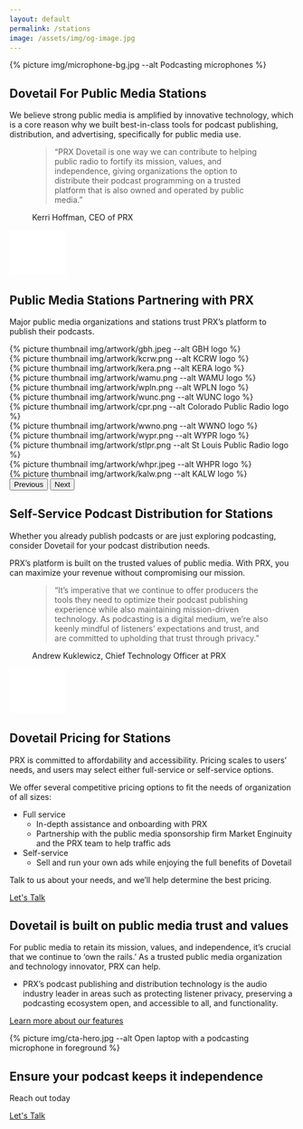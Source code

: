 ```yaml
---
layout: default
permalink: /stations
image: /assets/img/og-image.jpg
---
```

<section class="text-white hero hero-x">
  <div class="hero-image">
    <div>
    {% picture img/microphone-bg.jpg --alt Podcasting microphones %}</div>
  </div>
  <div class="hero-x-content first-element">
    <div class="hero-content container col-xxl-8">
      <div class="hero-content-inner col-md-8">
        <h1 class="mb-4 fw-bold">Dovetail For Public Media Stations</h1>
        <p class="lead fs-4">We believe strong public media is amplified by innovative technology, which is a core reason why we built best-in-class tools for podcast publishing, distribution, and advertising, specifically for public media use.</p>
      </div>
    </div>
  </div>
</section>

<section class="bg-x-blue section-quote text-white px-4 py-5">
  <div class="container col-xxl-8">
    <div class="row">
      <figure class="col-md-8 mb-0 pb-0">
        <blockquote class="blockquote mt-2">
          <p class="fs-3">“PRX Dovetail is one way we can contribute to helping public radio to fortify its mission, values, and independence, giving organizations the option to distribute their podcast programming on a trusted platform that is also owned and operated by public media.” </p>
        </blockquote>
        <figcaption class="blockquote-footer">
          Kerri Hoffman, CEO of PRX
        </figcaption>
      </figure>
      <div class="quote-mark icon-svg d-flex justify-content-center col-4">
        <img src="/assets/img/quote.svg" alt="quotation mark" aria-hidden="true" class="" width="100" height="79" />
      </div>
    </div>
  </div>
</section>

<section class="bg-darkblue text-white px-4 py-5" id="icon-grid">
  <div class="container col-xxl-8">
    <h2 class="mb-3 display-6">Public Media Stations Partnering with PRX</h2>
    <p class="fs-4 mt-2 mb-4">Major public media organizations and stations trust PRX’s platform to publish their podcasts.</p>
    <div id="logoCarouselControls" class="carousel carousel-dark slide" data-bs-ride="carousel">
      <div class="carousel-inner">
        <div class="carousel-item active">
          <div class="row thumbnail-gallery pb-4">
            <div class="col d-flex align-items-center justify-content-center">
              {% picture thumbnail img/artwork/gbh.jpeg --alt GBH logo %}
            </div>
            <div class="col d-flex align-items-center justify-content-center">
              {% picture thumbnail img/artwork/kcrw.png --alt KCRW logo %}
            </div>
            <div class="col d-flex align-items-center justify-content-center">
              {% picture thumbnail img/artwork/kera.png --alt KERA logo %}
            </div>
            <div class="col d-flex align-items-center justify-content-center">
              {% picture thumbnail img/artwork/wamu.png --alt WAMU logo %}
            </div>
          </div>
        </div>
        <div class="carousel-item">
          <div class="row g-3 thumbnail-gallery pb-4">
            <div class="col d-flex align-items-center justify-content-center">
              {% picture thumbnail img/artwork/wpln.png --alt WPLN logo %}
            </div>
            <div class="col d-flex align-items-center justify-content-center">
              {% picture thumbnail img/artwork/wunc.png --alt WUNC logo %}
            </div>
            <div class="col d-flex align-items-center justify-content-center">
              {% picture thumbnail img/artwork/cpr.png --alt Colorado Public Radio logo %}
            </div>
            <div class="col d-flex align-items-center justify-content-center">
              {% picture thumbnail img/artwork/wwno.png --alt WWNO logo %}
            </div>
          </div>
        </div>
        <div class="carousel-item">
          <div class="row g-3 thumbnail-gallery pb-4">
            <div class="col d-flex align-items-center justify-content-center">
             {% picture thumbnail img/artwork/wypr.png --alt WYPR logo %}
            </div>
            <div class="col d-flex align-items-center justify-content-center">
              {% picture thumbnail img/artwork/stlpr.png --alt St Louis Public Radio logo %}
            </div>
            <div class="col d-flex align-items-center justify-content-center">
               {% picture thumbnail img/artwork/whpr.jpeg --alt WHPR logo %}
            </div>
            <div class="col d-flex align-items-center justify-content-center">
              {% picture thumbnail img/artwork/kalw.png --alt KALW logo %}
            </div>
          </div>
        </div>
      </div>
      <button class="carousel-control-prev" type="button" data-bs-target="#logoCarouselControls" data-bs-slide="prev">
        <span class="carousel-control-prev-icon" aria-hidden="true"></span>
        <span class="visually-hidden">Previous</span>
      </button>
      <button class="carousel-control-next" type="button" data-bs-target="#logoCarouselControls" data-bs-slide="next">
        <span class="carousel-control-next-icon" aria-hidden="true"></span>
        <span class="visually-hidden">Next</span>
      </button>
    </div>
  </div>
</section>

<section class="bg-boxes p-5">
  <div class="container col-xxl-8">
    <h2 class="display-6 mb-3">Self-Service Podcast Distribution for Stations</h2>
    <p class="fs-4 mt-2">Whether you already publish podcasts or are just exploring podcasting, consider Dovetail for your podcast distribution needs.</p>
    <p>PRX’s platform is built on the trusted values of public media. With PRX, you can maximize your revenue without compromising our mission.</p>
  </div>
</section>

<section class="bg-x-blue section-quote text-white px-4 py-5">
  <div class="container col-xxl-8">
    <div class="row">
      <figure class="col-md-8 mb-0 pb-0">
        <blockquote class="blockquote mt-2">
          <p class="fs-4">“It’s imperative that we continue to offer producers the tools they need to optimize their podcast publishing experience while also maintaining mission-driven technology. As podcasting is a digital medium, we’re also keenly mindful of listeners’ expectations and trust, and are committed to upholding that trust through privacy.”</p>
        </blockquote>
        <figcaption class="blockquote-footer">
          Andrew Kuklewicz, Chief Technology Officer at PRX
        </figcaption>
      </figure>
      <div class="quote-mark icon-svg d-flex justify-content-center col-4">
        <img src="/assets/img/quote.svg" alt="quotation mark" aria-hidden="true" class="" width="100" height="79" />
      </div>
    </div>
  </div>
</section>

<section class="bg-polka p-5">
  <div class="container col-xxl-8">
    <h2 class="display-6 mb-3">Dovetail Pricing for Stations</h2>
    <p class="fs-4 mt-2">PRX is committed to affordability and accessibility. Pricing scales to users’ needs, and users may select either full-service or self-service options. </p>
    <p>We offer several competitive pricing options to fit the needs of organization of all sizes:</p>
    <ul>
      <li>Full service
        <ul>
          <li>In-depth assistance and onboarding with PRX</li>
          <li>Partnership with the public media sponsorship firm Market Enginuity and the PRX team to help traffic ads</li>
        </ul>
      </li>
      <li>Self-service
        <ul>
          <li>Sell and run your own ads while enjoying the full benefits of Dovetail </li>
        </ul>
      </li>
    </ul>
    <p>Talk to us about your needs, and we’ll help determine the best pricing.</p>
    <p class="text-center mt-4 mb-0"><a href="{% link pages/contact.md %}" type="button" class="btn btn-primary px-4 gap-3">Let's Talk</a></p>
  </div>
</section>

<section class="bg-wavy p-5">
  <div class="container col-xxl-8">
    <h2 class="display-6 mb-3">Dovetail is built on public media trust and values</h2>
    <p class="fs-4 mt-2">For public media to retain its mission, values, and independence, it’s crucial that we continue to ‘own the rails.’ As a trusted public media organization and technology innovator, PRX can help.</p>
    <ul>
      <li>PRX’s podcast publishing and distribution technology is the audio industry leader in areas such as protecting listener privacy, preserving a podcasting ecosystem open, and accessible to all, and functionality.</li>
    </ul>
    <p class="text-center mt-4 mb-0"><a href="{% link pages/features.md %}" type="button" class="btn btn-primary px-4 gap-3">Learn more about our features</a></p>
  </div>
</section>

<aside class="text-white hero px-4 m-0 cta">
  <div class="hero-image">
    <div>{% picture img/cta-hero.jpg --alt Open laptop with a podcasting microphone in foreground %}</div>
  </div>
  <div class="hero-content container col-xxl-8 text-center pt-4">
    <div class="hero-content-inner">
      <h2 class="display-6 fw-bold">Ensure your podcast keeps it independence</h2>
      <p class="fs-3 mt-2 mb-4">Reach out today</p>
      <p class="text-center"><a href="{% link pages/contact.md %}" type="button" class="btn btn-primary px-4 gap-3">Let's Talk</a></p>
    </div>
  </div>
</aside>
